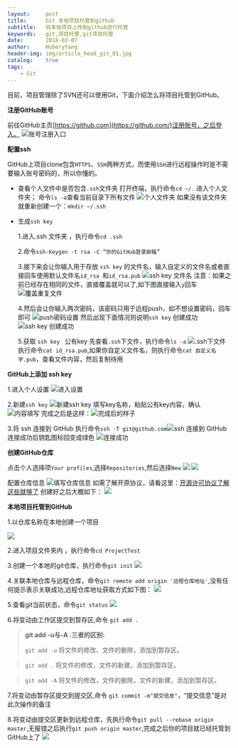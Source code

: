 ```yaml
--- 
layout:     post                      
title:      Git 本地项目托管到github     
subtitle:   将本地项目上传到github进行托管 
keywords:   git,项目托管,git项目托管    
date:       2018-02-07                  
author:     HuberyYang                
header-img: img/article_head_git_01.jpg
catalog:    true                     
tags:                             
    - Git 
---
```



目前，项目管理除了SVN还可以使用Git，下面介绍怎么将项目托管到GitHub。

**注册GitHub账号**

前往GitHub主页[https://github.com](https://github.com/)注册账号，之后登入。
![账号注册入口](https://raw.githubusercontent.com/HuberyYang/graphic/imgs/20180207/c64e927786640fafb2e3e189d8970f73.png)

**配置ssh**

GitHub上项目clone包含`HTTPS`、`SSH`两种方式，而使用`SSH`进行远程操作时是不需要输入账号密码的，所以你懂的。

- 查看个人文件中是否包含`.ssh`文件夹
打开终端，执行命令`cd ~/.` 进入个人文件夹；
命令`ls -a`查看当前目录下所有文件
![个人文件夹](https://raw.githubusercontent.com/HuberyYang/graphic/imgs/20180207/ec61b69e928207d2aa3af09ed0a3b0f8.png)
如果没有该文件夹就重新创建一个：`mkdir ~/.ssh`

- 生成`ssh key`

	1.进入.ssh 文件夹 ，执行命令`cd .ssh`
		
	2.命令`ssh-Keygen -t rsa -C “你的GitHub登录邮箱”`
		
	3.接下来会让你输入用于存放 `ssh key` 的文件名，输入自定义的文件名或者直接回车使用默认文件名`id_rsa `和`id_rsa.pub`
	![ssh  key 文件名](https://raw.githubusercontent.com/HuberyYang/graphic/imgs/20180207/4b50cc60ac55788eec60b5768f7414be.png)
	注意：如果之前已经存在相同的文件，直接覆盖就可以了,如下图直接输入`y`回车
	![覆盖重复文件](https://raw.githubusercontent.com/HuberyYang/graphic/imgs/20180207/5c96af35ced46cb34ad2fac0b1a53086.png)
		
	4.然后会让你输入两次密码，该密码只用于远程push，如不想设置密码，回车即可
	![push密码设置](https://raw.githubusercontent.com/HuberyYang/graphic/imgs/20180207/e158a42cd88222170835af5c349a4b27.png)
	然后出现下面情况则说明`ssh key` 创建成功
	![ssh key 创建成功](https://raw.githubusercontent.com/HuberyYang/graphic/imgs/20180207/ac60435a07acc43439fcfde494e6e318.png)
		
	5.获取 `ssh key ` 公有key
	先查看`.ssh`下文件，执行命令`ls -a`
	![.ssh下文件](https://raw.githubusercontent.com/HuberyYang/graphic/imgs/20180207/aa81bcdc4ee4f33a22b3028ecec0aacf.png)
	执行命令`cat id_rsa.pub`,如果你自定义文件名，则执行命令`cat 自定义名字.pub`，查看文件内容，然后复制待用

**GitHub上添加 ssh key**

1.进入个人设置
![进入设置](https://raw.githubusercontent.com/HuberyYang/graphic/imgs/20180207/dbac106983f77784f6489a7f44efaa51.png)

2.新建`ssh key`
![新建ssh key](https://raw.githubusercontent.com/HuberyYang/graphic/imgs/20180207/417a3a5a6036b90c15843a1567184ef9.png)
填写key名称，粘贴公有key内容，确认
![内容填写](https://raw.githubusercontent.com/HuberyYang/graphic/imgs/20180207/19768509b336b90c0506115a54c0b4dd.png)
完成之后是这样：![完成后的样子](https://raw.githubusercontent.com/HuberyYang/graphic/imgs/20180207/5aa994e99ef3806e28a80b70ed3b8a8f.png)

3.将 ssh 连接到 GitHub
执行命令`ssh -T git@github.com`![ssh 连接到 GitHub](https://raw.githubusercontent.com/HuberyYang/graphic/imgs/20180207/49c8e6bfcd87c0a7adce2e46f731bcd2.png)
连接成功后钥匙图标回变成绿色
![连接成功](https://raw.githubusercontent.com/HuberyYang/graphic/imgs/20180207/31e74a9986beeee5e346c6d9722c7684.png)

**创建GitHub仓库**

点击个人选择项`Your profiles`,选择`Repositories`,然后选择`New`
![](https://raw.githubusercontent.com/HuberyYang/graphic/imgs/20180207/290c9fd201d26afeae6c0c64b3fa0954.png)
![](https://raw.githubusercontent.com/HuberyYang/graphic/imgs/20180207/c82577e972bb0da7741005e469033a35.png)

配置仓库信息
![填写仓库信息](https://raw.githubusercontent.com/HuberyYang/graphic/imgs/20180207/c9de8b892aabc11a6a81238e7f170fab.png)
如需了解开原协议，请看这里：[开源许可协议了解这些就够了](https://www.jianshu.com/p/cceeafb019ed)
创建好之后大概如下：
![](https://raw.githubusercontent.com/HuberyYang/graphic/imgs/20180207/65ac6632085ec9d95d17d4bd269efaa8.png)

**本地项目托管到GitHub**

1.以仓库名称在本地创建一个项目

![](https://raw.githubusercontent.com/HuberyYang/graphic/imgs/20180207/20b08335dd965290f37b0d0994702770.png)

2.进入项目文件夹内 ，执行命令`cd ProjectTest`

3.创建一个本地的git仓库，执行命令`git init`
![](https://raw.githubusercontent.com/HuberyYang/graphic/imgs/20180207/5c735052cc20dd7f4614f8ab9e51cc22.png)

4.关联本地仓库与远程仓库，命令`git remote add origin '远程仓库地址'`,没有任何提示表示关联成功,远程仓库地址获取方式如下图：
![](https://raw.githubusercontent.com/HuberyYang/graphic/imgs/20180207/520ffba23993cd4206c066b1134ac6e2.png)

5.查看git当前状态，命令`git status`
![](https://raw.githubusercontent.com/HuberyYang/graphic/imgs/20180207/f7c39cbc7159ac6ea0ecf0edbda9b025.png)

6.将变动由工作区提交到暂存区,命令 `git add .`
> __git add -u与-A .三者的区别:__
> 
> `git add -u` 将文件的修改、文件的删除，添加到暂存区。

> `git add .`  将文件的修改，文件的新建，添加到暂存区。

> `git add -A` 将文件的修改，文件的删除，文件的新建，添加到暂存区。

7.将变动由暂存区提交到提交区,命令 `git commit -m"提交信息"`，“提交信息”是对此次操作的备注

8.将变动由提交区更新到远程仓库，先执行命令`git pull --rebase origin master`,无报错之后执行`git push origin master`,完成之后你的项目就已经托管到GitHub上了
![](https://raw.githubusercontent.com/HuberyYang/graphic/imgs/20180207/8647f1d785a4e7df6c6833b10442ee78.png)
